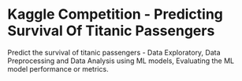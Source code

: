 # Kaggle Competition - Predicting Survival Of Titanic Passengers
Predict the survival of titanic passengers - Data Exploratory, Data Preprocessing and Data Analysis using ML models, Evaluating the ML model performance or metrics.

